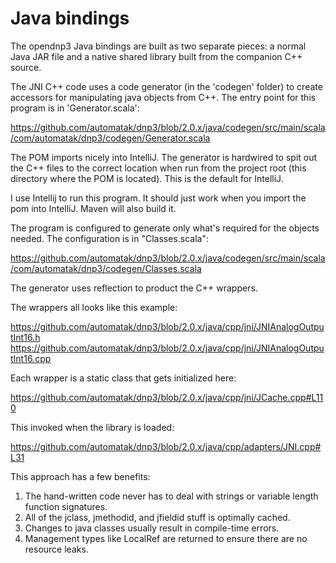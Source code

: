 # Java bindings

The opendnp3 Java bindings are built as two separate pieces: a normal Java JAR file and a native shared library
built from the companion C++ source.

The JNI C++ code uses a code generator (in the 'codegen' folder) to create accessors for manipulating java objects
from C++. The entry point for this program is in 'Generator.scala':

https://github.com/automatak/dnp3/blob/2.0.x/java/codegen/src/main/scala/com/automatak/dnp3/codegen/Generator.scala

The POM imports nicely into IntelliJ. The generator is hardwired to spit out the C++ files to the correct location
when run from the project root (this directory where the POM is located). This is the default for IntelliJ.

I use Intellij to run this program. It should just work when you import the pom into IntelliJ. Maven will also build it.

The program is configured to generate only what's required for the objects needed. The configuration is in "Classes.scala":

https://github.com/automatak/dnp3/blob/2.0.x/java/codegen/src/main/scala/com/automatak/dnp3/codegen/Classes.scala

The generator uses reflection to product the C++ wrappers.

The wrappers all looks like this example:

https://github.com/automatak/dnp3/blob/2.0.x/java/cpp/jni/JNIAnalogOutputInt16.h
https://github.com/automatak/dnp3/blob/2.0.x/java/cpp/jni/JNIAnalogOutputInt16.cpp

Each wrapper is a static class that gets initialized here:

https://github.com/automatak/dnp3/blob/2.0.x/java/cpp/jni/JCache.cpp#L110

This invoked when the library is loaded:

https://github.com/automatak/dnp3/blob/2.0.x/java/cpp/adapters/JNI.cpp#L31

This approach has a few benefits:

1. The hand-written code never has to deal with strings or variable length function signatures.
2. All of the jclass, jmethodid, and jfieldid stuff is optimally cached.
3. Changes to java classes usually result in compile-time errors.
4. Management types like LocalRef<jobject> are returned to ensure there are no resource leaks.
